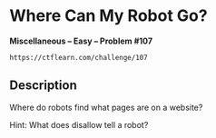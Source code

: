 # Where Can My Robot Go?

**Miscellaneous – Easy – Problem #107**

`https://ctflearn.com/challenge/107`


## Description

Where do robots find what pages are on a website?

Hint: What does disallow tell a robot?

